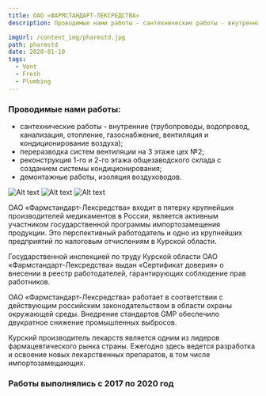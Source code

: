 ```yaml
---
title: ОАО «ФАРМСТАНДАРТ-ЛЕКСРЕДСТВА»
description: Проводимые нами работы - сантехнические работы - внутренние (трубопроводы, водопровод, канализация, отопление, газоснабжение, вентиляция и кондиционирование воздуха), переразводка систем вентиляции на 3 этаже цех №2, реконструкция 1-го и 2-го этажа общезаводского склада с созданием системы кондиционирования, демонтажные работы, изоляция воздуховодов.

imgUrl: /content_img/pharmstd.jpg
path: pharmstd
date: 2020-01-10
tags:
  - Vent
  - Fresh
  - Plumbing
---
```


### Проводимые нами работы:
- сантехнические работы - внутренние (трубопроводы, водопровод, канализация, отопление, газоснабжение, вентиляция и кондиционирование воздуха);
- переразводка систем вентиляции на 3 этаже цех №2;
- реконструкция 1-го и 2-го этажа общезаводского склада с созданием системы кондиционирования;
- демонтажные работы, изоляция воздуховодов.


![Alt text](/content_img/pharmstd_1.jpg)
![Alt text](/content_img/pharmstd_2.jpg)
![Alt text](/content_img/pharmstd_3.jpg)

ОАО «Фармстандарт-Лексредства» входит в пятерку крупнейших производителей медикаментов в России, является активным участником государственной программы импортозамещения продукции. Это перспективный работодатель и одно из крупнейших предприятий по налоговым отчислениям в Курской области.

Государственной инспекцией по труду Курской области ОАО «Фармстандарт-Лексредства» выдан «Сертификат доверия» о внесении в реестр работодателей, гарантирующих соблюдение прав работников.

ОАО «Фармстандарт-Лексредства» работает в соответствии с действующим российским законодательством в области охраны окружающей среды. Внедрение стандартов GMP обеспечило двукратное снижение промышленных выбросов.

Курский производитель лекарств является одним из лидеров фармацевтического рынка страны. Ежегодно здесь ведется разработка и освоение новых лекарственных препаратов, в том числе импортозамещающих. 

### Работы выполнялись с 2017 по 2020 год